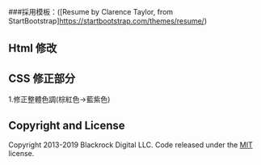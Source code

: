 ###採用模板：([Resume by Clarence Taylor, from StartBootstrap]https://startbootstrap.com/themes/resume/)

## Html 修改

## CSS 修正部分
1.修正整體色調(棕紅色->藍紫色)

## Copyright and License

Copyright 2013-2019 Blackrock Digital LLC. Code released under the [MIT](https://github.com/BlackrockDigital/startbootstrap-resume/blob/gh-pages/LICENSE) license.
